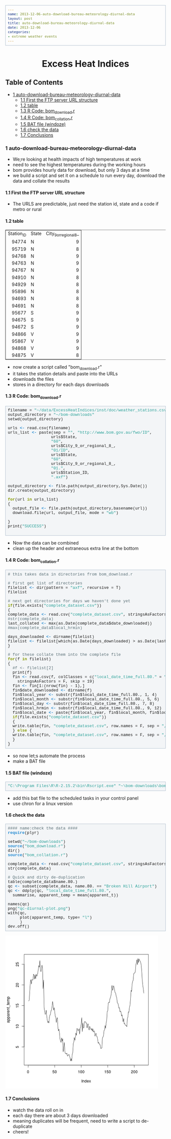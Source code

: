 ```yaml
---
name: 2013-12-06-auto-download-bureau-meteorology-diurnal-data
layout: post
title: auto-download-bureau-meteorology-diurnal-data
date: 2013-12-06
categories:
- extreme weather events
---
```

<head>
<title>Excess Heat Indices </title>
<meta http-equiv="Content-Type" content="text/html;charset=iso-8859-1"/>
<meta name="title" content="Excess Heat Indices "/>
<meta name="generator" content="Org-mode"/>
<meta name="generated" content="2013-12-07T23:25+1100"/>
<meta name="author" content="Ivan Hanigan"/>
<meta name="description" content=""/>
<meta name="keywords" content=""/>
<style type="text/css">
 <!--/*--><![CDATA[/*><!--*/
  html { font-family: Times, serif; font-size: 12pt; }
  .title  { text-align: center; }
  .todo   { color: red; }
  .done   { color: green; }
  .tag    { background-color: #add8e6; font-weight:normal }
  .target { }
  .timestamp { color: #bebebe; }
  .timestamp-kwd { color: #5f9ea0; }
  .right  {margin-left:auto; margin-right:0px;  text-align:right;}
  .left   {margin-left:0px;  margin-right:auto; text-align:left;}
  .center {margin-left:auto; margin-right:auto; text-align:center;}
  p.verse { margin-left: 3% }
  pre {
        border: 1pt solid #AEBDCC;
        background-color: #F3F5F7;
        padding: 5pt;
        font-family: courier, monospace;
        font-size: 90%;
        overflow:auto;
  }
  table { border-collapse: collapse; }
  td, th { vertical-align: top;  }
  th.right  { text-align:center;  }
  th.left   { text-align:center;   }
  th.center { text-align:center; }
  td.right  { text-align:right;  }
  td.left   { text-align:left;   }
  td.center { text-align:center; }
  dt { font-weight: bold; }
  div.figure { padding: 0.5em; }
  div.figure p { text-align: center; }
  div.inlinetask {
    padding:10px;
    border:2px solid gray;
    margin:10px;
    background: #ffffcc;
  }
  textarea { overflow-x: auto; }
  .linenr { font-size:smaller }
  .code-highlighted {background-color:#ffff00;}
  .org-info-js_info-navigation { border-style:none; }
  #org-info-js_console-label { font-size:10px; font-weight:bold;
                               white-space:nowrap; }
  .org-info-js_search-highlight {background-color:#ffff00; color:#000000;
                                 font-weight:bold; }
  /*]]>*/-->
</style>
<script type="text/javascript">
/*
@licstart  The following is the entire license notice for the
JavaScript code in this tag.

Copyright (C) 2012-2013 Free Software Foundation, Inc.

The JavaScript code in this tag is free software: you can
redistribute it and/or modify it under the terms of the GNU
General Public License (GNU GPL) as published by the Free Software
Foundation, either version 3 of the License, or (at your option)
any later version.  The code is distributed WITHOUT ANY WARRANTY;
without even the implied warranty of MERCHANTABILITY or FITNESS
FOR A PARTICULAR PURPOSE.  See the GNU GPL for more details.

As additional permission under GNU GPL version 3 section 7, you
may distribute non-source (e.g., minimized or compacted) forms of
that code without the copy of the GNU GPL normally required by
section 4, provided you include this license notice and a URL
through which recipients can access the Corresponding Source.


@licend  The above is the entire license notice
for the JavaScript code in this tag.
*/
<!--/*--><![CDATA[/*><!--*/
 function CodeHighlightOn(elem, id)
 {
   var target = document.getElementById(id);
   if(null != target) {
     elem.cacheClassElem = elem.className;
     elem.cacheClassTarget = target.className;
     target.className = "code-highlighted";
     elem.className   = "code-highlighted";
   }
 }
 function CodeHighlightOff(elem, id)
 {
   var target = document.getElementById(id);
   if(elem.cacheClassElem)
     elem.className = elem.cacheClassElem;
   if(elem.cacheClassTarget)
     target.className = elem.cacheClassTarget;
 }
/*]]>*///-->
</script>

</head>
<body>

<div id="preamble">

</div>

<div id="content">
<h1 class="title">Excess Heat Indices </h1>


<div id="table-of-contents">
<h2>Table of Contents</h2>
<div id="text-table-of-contents">
<ul>
<li><a href="#sec-1">1 auto-download-bureau-meteorology-diurnal-data</a>
<ul>
<li><a href="#sec-1-1">1.1 First the FTP server URL structure</a></li>
<li><a href="#sec-1-2">1.2 table</a></li>
<li><a href="#sec-1-3">1.3 R Code: bom<sub>download</sub>.r</a></li>
<li><a href="#sec-1-4">1.4 R Code: bom<sub>collation</sub>.r</a></li>
<li><a href="#sec-1-5">1.5 BAT file (windoze)</a></li>
<li><a href="#sec-1-6">1.6 check the data</a></li>
<li><a href="#sec-1-7">1.7 Conclusions</a></li>
</ul>
</li>
</ul>
</div>
</div>

<div id="outline-container-1" class="outline-3">
<h3 id="sec-1"><span class="section-number-3">1</span> auto-download-bureau-meteorology-diurnal-data</h3>
<div class="outline-text-3" id="text-1">


<ul>
<li>We;re looking at health impacts of high temperatures at work 
</li>
<li>need to see the highest temperatures during the working hours
</li>
<li>bom provides hourly data for download, but only 3 days at a time
</li>
<li>we build a script and set it on a schedule to run every day, download the data and collate the results
</li>
</ul>



</div>

<div id="outline-container-1-1" class="outline-4">
<h4 id="sec-1-1"><span class="section-number-4">1.1</span> First the FTP server URL structure</h4>
<div class="outline-text-4" id="text-1-1">


<ul>
<li>The URLS are predictable, just need the station id, state and a code if metro or rural
</li>
</ul>


</div>

</div>

<div id="outline-container-1-2" class="outline-4">
<h4 id="sec-1-2"><span class="section-number-4">1.2</span> table</h4>
<div class="outline-text-4" id="text-1-2">

<table border="2" cellspacing="0" cellpadding="6" rules="groups" frame="hsides">
<colgroup><col class="right" /><col class="left" /><col class="right" />
</colgroup>
<tbody>
<tr><td class="right">Station<sub>ID</sub></td><td class="left">State</td><td class="right">City<sub>9</sub><sub>or</sub><sub>regional</sub><sub>8</sub>_</td></tr>
<tr><td class="right">94774</td><td class="left">N</td><td class="right">9</td></tr>
<tr><td class="right">95719</td><td class="left">N</td><td class="right">8</td></tr>
<tr><td class="right">94768</td><td class="left">N</td><td class="right">9</td></tr>
<tr><td class="right">94763</td><td class="left">N</td><td class="right">9</td></tr>
<tr><td class="right">94767</td><td class="left">N</td><td class="right">9</td></tr>
<tr><td class="right">94910</td><td class="left">N</td><td class="right">8</td></tr>
<tr><td class="right">94929</td><td class="left">N</td><td class="right">8</td></tr>
<tr><td class="right">95896</td><td class="left">N</td><td class="right">8</td></tr>
<tr><td class="right">94693</td><td class="left">N</td><td class="right">8</td></tr>
<tr><td class="right">94691</td><td class="left">N</td><td class="right">8</td></tr>
<tr><td class="right">95677</td><td class="left">S</td><td class="right">9</td></tr>
<tr><td class="right">94675</td><td class="left">S</td><td class="right">9</td></tr>
<tr><td class="right">94672</td><td class="left">S</td><td class="right">9</td></tr>
<tr><td class="right">94866</td><td class="left">V</td><td class="right">9</td></tr>
<tr><td class="right">95867</td><td class="left">V</td><td class="right">9</td></tr>
<tr><td class="right">94868</td><td class="left">V</td><td class="right">9</td></tr>
<tr><td class="right">94875</td><td class="left">V</td><td class="right">8</td></tr>
</tbody>
</table>




<ul>
<li>now create a script called "bom<sub>download</sub>.r"
</li>
<li>it takes the station details and paste into the URLs
</li>
<li>downloads the files
</li>
<li>stores in a directory for each days downloads
</li>
</ul>



</div>

</div>

<div id="outline-container-1-3" class="outline-4">
<h4 id="sec-1-3"><span class="section-number-4">1.3</span> R Code: bom<sub>download</sub>.r</h4>
<div class="outline-text-4" id="text-1-3">




<pre class="src src-R">filename = <span style="color: #2aa198;">"~/data/ExcessHeatIndices/inst/doc/weather_stations.csv"</span>
output_directory = <span style="color: #2aa198;">"~/bom-downloads"</span>
setwd(output_directory)

urls <span style="color: #268bd2; font-weight: bold;">&lt;-</span> read.csv(filename)
urls_list <span style="color: #268bd2; font-weight: bold;">&lt;-</span> paste(sep = <span style="color: #2aa198;">""</span>, <span style="color: #2aa198;">"http://www.bom.gov.au/fwo/ID"</span>,
                  urls$State,
                  <span style="color: #2aa198;">"60"</span>, 
                  urls$City_9_or_regional_8_,
                  <span style="color: #2aa198;">"01/ID"</span>,
                  urls$State,
                  <span style="color: #2aa198;">"60"</span>,
                  urls$City_9_or_regional_8_,
                  <span style="color: #2aa198;">"01."</span>,
                  urls$Station_ID,
                  <span style="color: #2aa198;">".axf"</span>)

output_directory <span style="color: #268bd2; font-weight: bold;">&lt;-</span> file.path(output_directory,Sys.Date())
dir.create(output_directory)

<span style="color: #859900; font-weight: bold;">for</span>(url <span style="color: #859900; font-weight: bold;">in</span> urls_list)
{
  output_file <span style="color: #268bd2; font-weight: bold;">&lt;-</span> file.path(output_directory,basename(url))
  download.file(url, output_file, mode = <span style="color: #2aa198;">"wb"</span>)

}
print(<span style="color: #2aa198;">"SUCCESS"</span>)

</pre>




<ul>
<li>Now the data can be combined
</li>
<li>clean up the header and extraneous extra line at the bottom
</li>
</ul>


</div>

</div>

<div id="outline-container-1-4" class="outline-4">
<h4 id="sec-1-4"><span class="section-number-4">1.4</span> R Code: bom<sub>collation</sub>.r</h4>
<div class="outline-text-4" id="text-1-4">





<pre class="src src-R"><span style="color: #586e75;"># </span><span style="color: #586e75;">this takes data in directories from bom_download.r</span>
 
<span style="color: #586e75;"># </span><span style="color: #586e75;">first get list of directories</span>
filelist <span style="color: #268bd2; font-weight: bold;">&lt;-</span> dir(pattern = <span style="color: #2aa198;">"axf"</span>, recursive = T)
filelist
 
<span style="color: #586e75;"># </span><span style="color: #586e75;">next get directories for days we haven't done yet</span>
<span style="color: #859900; font-weight: bold;">if</span>(file.exists(<span style="color: #2aa198;">"complete_dataset.csv"</span>))
{
complete_data <span style="color: #268bd2; font-weight: bold;">&lt;-</span> read.csv(<span style="color: #2aa198;">"complete_dataset.csv"</span>, stringsAsFactors = F)
<span style="color: #586e75;">#</span><span style="color: #586e75;">str(complete_data)</span>
last_collated <span style="color: #268bd2; font-weight: bold;">&lt;-</span> max(as.Date(complete_data$date_downloaded))
<span style="color: #586e75;">#</span><span style="color: #586e75;">max(complete_data$local_hrmin)</span>
 
days_downloaded <span style="color: #268bd2; font-weight: bold;">&lt;-</span> dirname(filelist)
filelist <span style="color: #268bd2; font-weight: bold;">&lt;-</span> filelist[which(as.Date(days_downloaded) &gt; as.Date(last_collated))]
}
 
<span style="color: #586e75;"># </span><span style="color: #586e75;">for these collate them into the complete file</span>
<span style="color: #859900; font-weight: bold;">for</span>(f <span style="color: #859900; font-weight: bold;">in</span> filelist)
{
  <span style="color: #586e75;">#</span><span style="color: #586e75;">f &lt;- filelist[2]</span>
  print(f)
  fin <span style="color: #268bd2; font-weight: bold;">&lt;-</span> read.csv(f, colClasses = c(<span style="color: #2aa198;">"local_date_time_full.80."</span> = <span style="color: #2aa198;">"character"</span>), 
    stringsAsFactors = F, skip = 19)
  fin <span style="color: #268bd2; font-weight: bold;">&lt;-</span> fin[1:(nrow(fin) - 1),]
  fin$date_downloaded <span style="color: #268bd2; font-weight: bold;">&lt;-</span> dirname(f)
  fin$local_year <span style="color: #268bd2; font-weight: bold;">&lt;-</span> substr(fin$local_date_time_full.80., 1, 4)
  fin$local_month <span style="color: #268bd2; font-weight: bold;">&lt;-</span> substr(fin$local_date_time_full.80., 5, 6)
  fin$local_day <span style="color: #268bd2; font-weight: bold;">&lt;-</span> substr(fin$local_date_time_full.80., 7, 8)
  fin$local_hrmin <span style="color: #268bd2; font-weight: bold;">&lt;-</span> substr(fin$local_date_time_full.80., 9, 12)
  fin$local_date <span style="color: #268bd2; font-weight: bold;">&lt;-</span> paste(fin$local_year, fin$local_month, fin$local_day, sep = <span style="color: #2aa198;">"-"</span>)
  <span style="color: #859900; font-weight: bold;">if</span>(file.exists(<span style="color: #2aa198;">"complete_dataset.csv"</span>))
  {
  write.table(fin, <span style="color: #2aa198;">"complete_dataset.csv"</span>, row.names = F, sep = <span style="color: #2aa198;">","</span>, append = T, col.names = F)
  } <span style="color: #859900; font-weight: bold;">else</span> {
  write.table(fin, <span style="color: #2aa198;">"complete_dataset.csv"</span>, row.names = F, sep = <span style="color: #2aa198;">","</span>)
  }
}
</pre>


<ul>
<li>so now let;s automate the process
</li>
<li>make a BAT file
</li>
</ul>


</div>

</div>

<div id="outline-container-1-5" class="outline-4">
<h4 id="sec-1-5"><span class="section-number-4">1.5</span> BAT file (windoze)</h4>
<div class="outline-text-4" id="text-1-5">





<pre class="src src-R"><span style="color: #2aa198;">"C:\Program Files\R\R-2.15.2\bin\Rscript.exe"</span> <span style="color: #2aa198;">"~\bom-downloads\bom_download.r"</span>
</pre>


<ul>
<li>add this  bat file to the scheduled tasks in your control panel
</li>
<li>use chron for a linux version
</li>
</ul>



</div>

</div>

<div id="outline-container-1-6" class="outline-4">
<h4 id="sec-1-6"><span class="section-number-4">1.6</span> check the data</h4>
<div class="outline-text-4" id="text-1-6">




<pre class="src src-R"><span style="color: #586e75;">#### </span><span style="color: #586e75;">name:check the data ####</span>
<span style="color: #268bd2; font-weight: bold;">require</span>(plyr)

setwd(<span style="color: #2aa198;">"~/bom-downloads"</span>)
<span style="color: #268bd2; font-weight: bold;">source</span>(<span style="color: #2aa198;">"bom_download.r"</span>)
dir()
<span style="color: #268bd2; font-weight: bold;">source</span>(<span style="color: #2aa198;">"bom_collation.r"</span>)

complete_data <span style="color: #268bd2; font-weight: bold;">&lt;-</span> read.csv(<span style="color: #2aa198;">"complete_dataset.csv"</span>, stringsAsFactors = F)
str(complete_data)

<span style="color: #586e75;"># </span><span style="color: #586e75;">Quick and dirty de-duplication</span>
table(complete_data$name.80.)
qc <span style="color: #268bd2; font-weight: bold;">&lt;-</span> subset(complete_data, name.80. == <span style="color: #2aa198;">"Broken Hill Airport"</span>)
qc <span style="color: #268bd2; font-weight: bold;">&lt;-</span> ddply(qc, <span style="color: #2aa198;">"local_date_time_full.80."</span>,
  summarise, apparent_temp = mean(apparent_t))

names(qc)
png(<span style="color: #2aa198;">"qc-diurnal-plot.png"</span>)
with(qc,
     plot(apparent_temp, type= <span style="color: #2aa198;">"l"</span>)
     )
dev.off()
</pre>


<p>
<img src="/images/qc-diurnal-plot.png"  alt="qc-diurnal-plot.png" />
</p>
</div>

</div>

<div id="outline-container-1-7" class="outline-4">
<h4 id="sec-1-7"><span class="section-number-4">1.7</span> Conclusions</h4>
<div class="outline-text-4" id="text-1-7">


<ul>
<li>watch the data roll on in
</li>
<li>each day there are about 3 days downloaded
</li>
<li>meaning duplicates will be frequent, need to write a script to de-duplicate
</li>
<li>cheers!
</li>
</ul>


</div>
</div>
</div>
</div>

</body>
</html>

